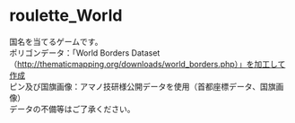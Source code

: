 # roulette_World
国名を当てるゲームです。  
ポリゴンデータ：「World Borders Dataset（http://thematicmapping.org/downloads/world_borders.php）」を加工して作成  
  ピン及び国旗画像：アマノ技研様公開データを使用（首都座標データ、国旗画像）  
  データの不備等はご了承ください。
